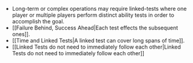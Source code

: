 - Long-term or complex operations may require linked-tests where one player or multiple players perform distinct ability tests in order to accomplish the goal. 
- [[Failure Behind, Success Ahead|Each test effects the subsequent ones]].
- [[Time and Linked Tests|A linked test can cover long spans of time]]. 
- [[Linked Tests do not need to immediately follow each other|Linked Tests do not need to immediately follow each other]]
